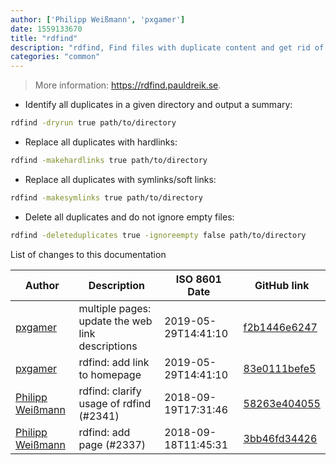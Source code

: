 ```yaml
---
author: ['Philipp Weißmann', 'pxgamer']
date: 1559133670
title: "rdfind"
description: "rdfind, Find files with duplicate content and get rid of them."
categories: "common"
---
```

> More information: <https://rdfind.pauldreik.se>.

- Identify all duplicates in a given directory and output a summary:

```bash
rdfind -dryrun true path/to/directory
```

- Replace all duplicates with hardlinks:

```bash
rdfind -makehardlinks true path/to/directory
```

- Replace all duplicates with symlinks/soft links:

```bash
rdfind -makesymlinks true path/to/directory
```

- Delete all duplicates and do not ignore empty files:

```bash
rdfind -deleteduplicates true -ignoreempty false path/to/directory
```
List of changes to this documentation


Author | Description | ISO 8601 Date | GitHub link
------|-----|-----|-----
[pxgamer](mailto:owzie123@gmail.com) | multiple pages: update the web link descriptions | 2019-05-29T14:41:10 | [f2b1446e6247](https://github.com/tldr-pages/tldr/commit/f2b1446e6247d3e794ee6577dee0c867dfc9af26)
[pxgamer](mailto:owzie123@gmail.com) | rdfind: add link to homepage | 2019-05-29T14:41:10 | [83e0111befe5](https://github.com/tldr-pages/tldr/commit/83e0111befe517106bc32decb08548d5c61d0e33)
[Philipp Weißmann](mailto:github@philipp-weissmann.de) | rdfind: clarify usage of rdfind (#2341) | 2018-09-19T17:31:46 | [58263e404055](https://github.com/tldr-pages/tldr/commit/58263e4040554375f81a361c2b6ae7fc466785f2)
[Philipp Weißmann](mailto:github@philipp-weissmann.de) | rdfind: add page (#2337) | 2018-09-18T11:45:31 | [3bb46fd34426](https://github.com/tldr-pages/tldr/commit/3bb46fd34426a83c26aa9e77c1579085612944a4)

